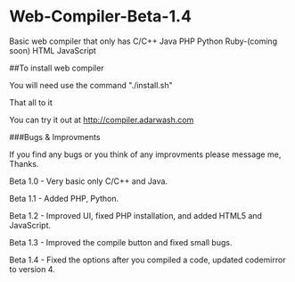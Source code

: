 Web-Compiler-Beta-1.4
===================

Basic web compiler that only has C/C++ Java PHP Python Ruby-(coming soon) HTML JavaScript 

##To install web compiler 

You will need use the command "./install.sh"

That all to it 

You can try it out at http://compiler.adarwash.com

###Bugs & Improvments

If you find any bugs or you think of any improvments please message me, Thanks.

Beta 1.0 - Very basic only C/C++ and Java.

Beta 1.1 - Added PHP, Python.

Beta 1.2 - Improved UI, fixed PHP installation, and added HTML5 and JavaScript.

Beta 1.3 - Improved the compile button and fixed small bugs.

Beta 1.4 - Fixed the options after you compiled a code, updated codemirror to version 4.
